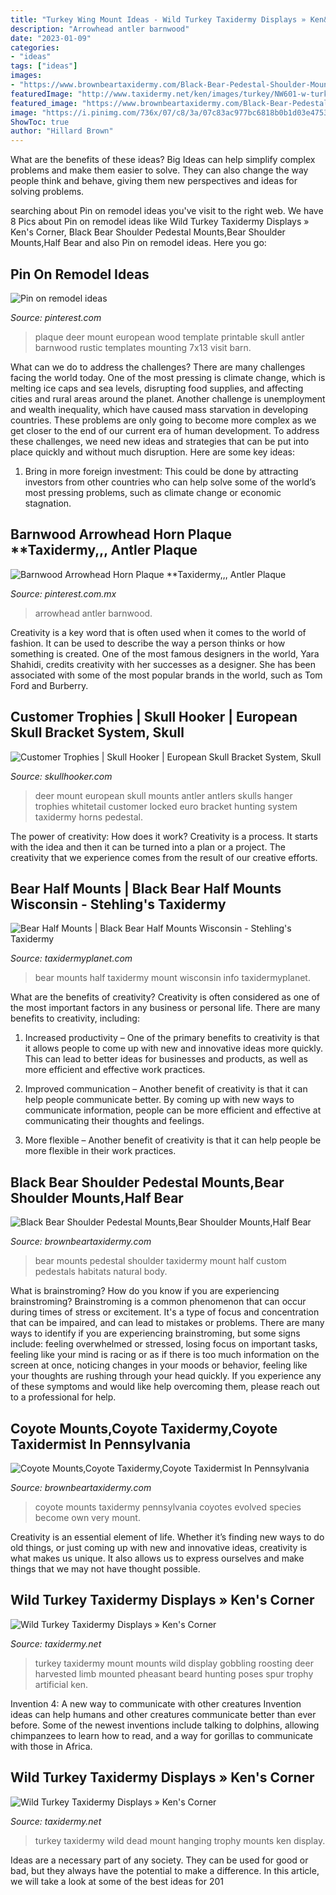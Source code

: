 ```yaml
---
title: "Turkey Wing Mount Ideas - Wild Turkey Taxidermy Displays » Ken&#039;s Corner"
description: "Arrowhead antler barnwood"
date: "2023-01-09"
categories:
- "ideas"
tags: ["ideas"]
images:
- "https://www.brownbeartaxidermy.com/Black-Bear-Pedestal-Shoulder-Mounts/Bear-Taxidermy-Pennsylvania-Shoulder-Mount-Pedestal-Mount-1024.jpg"
featuredImage: "http://www.taxidermy.net/ken/images/turkey/NW601-w-turkey-mount.jpg"
featured_image: "https://www.brownbeartaxidermy.com/Black-Bear-Pedestal-Shoulder-Mounts/Bear-Taxidermy-Pennsylvania-Shoulder-Mount-Pedestal-Mount-1024.jpg"
image: "https://i.pinimg.com/736x/07/c8/3a/07c83ac977bc6818b0b1d03e4753ce59.jpg"
ShowToc: true
author: "Hillard Brown"
---
```



What are the benefits of these ideas?
Big Ideas can help simplify complex problems and make them easier to solve. They can also change the way people think and behave, giving them new perspectives and ideas for solving problems.

	

		
searching about Pin on remodel ideas you've visit to the right web. We have 8 Pics about Pin on remodel ideas like Wild Turkey Taxidermy Displays » Ken&#039;s Corner, Black Bear Shoulder Pedestal Mounts,Bear Shoulder Mounts,Half Bear and also Pin on remodel ideas. Here you go:
		
    
## Pin On Remodel Ideas

<img loading=lazy src="https://i.pinimg.com/736x/07/c8/3a/07c83ac977bc6818b0b1d03e4753ce59.jpg" onerror="this.onerror=null;this.src='https://tse3.mm.bing.net/th?id=OIP.ZYChP1hBrbk0v2WRWx5gDQHaJ4&amp;pid=15.1';" alt="Pin on remodel ideas">

_Source: pinterest.com_

>plaque deer mount european wood template printable skull antler barnwood rustic templates mounting 7x13 visit barn. 

	

What can we do to address the challenges?
There are many challenges facing the world today. One of the most pressing is climate change, which is melting ice caps and sea levels, disrupting food supplies, and affecting cities and rural areas around the planet. Another challenge is unemployment and wealth inequality, which have caused mass starvation in developing countries. 
These problems are only going to become more complex as we get closer to the end of our current era of human development. To address these challenges, we need new ideas and strategies that can be put into place quickly and without much disruption. Here are some key ideas: 

1) Bring in more foreign investment: This could be done by attracting investors from other countries who can help solve some of the world’s most pressing problems, such as climate change or economic stagnation.

    
## Barnwood Arrowhead Horn Plaque **Taxidermy,,, Antler Plaque

<img loading=lazy src="https://i.pinimg.com/736x/b9/e6/55/b9e655f3e812b2a1765c1ce6b6d24b24.jpg" onerror="this.onerror=null;this.src='https://tse1.mm.bing.net/th?id=OIP.Vt_uzp2DwDTuFic5yna6DwHaJ4&amp;pid=15.1';" alt="Barnwood Arrowhead Horn Plaque **Taxidermy,,, Antler Plaque">

_Source: pinterest.com.mx_

>arrowhead antler barnwood. 

	

Creativity is a key word that is often used when it comes to the world of fashion. It can be used to describe the way a person thinks or how something is created. One of the most famous designers in the world, Yara Shahidi, credits creativity with her successes as a designer. She has been associated with some of the most popular brands in the world, such as Tom Ford and Burberry.

    
## Customer Trophies | Skull Hooker | European Skull Bracket System, Skull

<img loading=lazy src="http://www.skullhooker.com/wp-content/gallery/customer-trophies/locked-up.jpeg" onerror="this.onerror=null;this.src='https://tse3.mm.bing.net/th?id=OIP.frtkZv4eEVrUgg4NmUKvyQAAAA&amp;pid=15.1';" alt="Customer Trophies | Skull Hooker | European Skull Bracket System, Skull">

_Source: skullhooker.com_

>deer mount european skull mounts antler antlers skulls hanger trophies whitetail customer locked euro bracket hunting system taxidermy horns pedestal. 

	

The power of creativity: How does it work?
Creativity is a process. It starts with the idea and then it can be turned into a plan or a project. The creativity that we experience comes from the result of our creative efforts.

    
## Bear Half Mounts | Black Bear Half Mounts Wisconsin - Stehling&#039;s Taxidermy

<img loading=lazy src="https://taxidermyplanet.com/wp-content/uploads/2018/05/31960782_2104620029566363_1020176297554345984_n.jpg" onerror="this.onerror=null;this.src='https://tse1.mm.bing.net/th?id=OIP.tO9W-PmNQEcmYchsJsCbLgHaNJ&amp;pid=15.1';" alt="Bear Half Mounts | Black Bear Half Mounts Wisconsin - Stehling&#039;s Taxidermy">

_Source: taxidermyplanet.com_

>bear mounts half taxidermy mount wisconsin info taxidermyplanet. 

	

What are the benefits of creativity?
Creativity is often considered as one of the most important factors in any business or personal life. There are many benefits to creativity, including: 
1. Increased productivity – One of the primary benefits to creativity is that it allows people to come up with new and innovative ideas more quickly. This can lead to better ideas for businesses and products, as well as more efficient and effective work practices.

2. Improved communication – Another benefit of creativity is that it can help people communicate better. By coming up with new ways to communicate information, people can be more efficient and effective at communicating their thoughts and feelings.

3. More flexible – Another benefit of creativity is that it can help people be more flexible in their work practices.

    
## Black Bear Shoulder Pedestal Mounts,Bear Shoulder Mounts,Half Bear

<img loading=lazy src="https://www.brownbeartaxidermy.com/Black-Bear-Pedestal-Shoulder-Mounts/Bear-Taxidermy-Pennsylvania-Shoulder-Mount-Pedestal-Mount-1024.jpg" onerror="this.onerror=null;this.src='https://tse1.mm.bing.net/th?id=OIP.SZP4l5JaHt47fre84nJTHwHaJ3&amp;pid=15.1';" alt="Black Bear Shoulder Pedestal Mounts,Bear Shoulder Mounts,Half Bear">

_Source: brownbeartaxidermy.com_

>bear mounts pedestal shoulder taxidermy mount half custom pedestals habitats natural body. 

	

What is brainstroming?
How do you know if you are experiencing brainstroming? Brainstroming is a common phenomenon that can occur during times of stress or excitement. It's a type of focus and concentration that can be impaired, and can lead to mistakes or problems. There are many ways to identify if you are experiencing brainstroming, but some signs include: feeling overwhelmed or stressed, losing focus on important tasks, feeling like your mind is racing or as if there is too much information on the screen at once, noticing changes in your moods or behavior, feeling like your thoughts are rushing through your head quickly. If you experience any of these symptoms and would like help overcoming them, please reach out to a professional for help.

    
## Coyote Mounts,Coyote Taxidermy,Coyote Taxidermist In Pennsylvania

<img loading=lazy src="http://www.brownbeartaxidermy.com/Coyote-Taxidermy-Mounts/Coyote-Taxidermy-Mounts-Pennsylvania.jpg" onerror="this.onerror=null;this.src='https://tse3.mm.bing.net/th?id=OIP.aVymcbkze4tFk0MrtLACFQHaJ4&amp;pid=15.1';" alt="Coyote Mounts,Coyote Taxidermy,Coyote Taxidermist In Pennsylvania">

_Source: brownbeartaxidermy.com_

>coyote mounts taxidermy pennsylvania coyotes evolved species become own very mount. 

	

Creativity is an essential element of life. Whether it’s finding new ways to do old things, or just coming up with new and innovative ideas, creativity is what makes us unique. It also allows us to express ourselves and make things that we may not have thought possible.

    
## Wild Turkey Taxidermy Displays » Ken&#039;s Corner

<img loading=lazy src="http://www.taxidermy.net/ken/images/turkey/NW42-w-turkey-mount.jpg" onerror="this.onerror=null;this.src='https://tse2.mm.bing.net/th?id=OIP.5pwr55IzPRUl2gDEO3ucugHaIx&amp;pid=15.1';" alt="Wild Turkey Taxidermy Displays » Ken&#039;s Corner">

_Source: taxidermy.net_

>turkey taxidermy mount mounts wild display gobbling roosting deer harvested limb mounted pheasant beard hunting poses spur trophy artificial ken. 

	

Invention 4: A new way to communicate with other creatures
Invention ideas can help humans and other creatures communicate better than ever before. Some of the newest inventions include talking to dolphins, allowing chimpanzees to learn how to read, and a way for gorillas to communicate with those in Africa.

    
## Wild Turkey Taxidermy Displays » Ken&#039;s Corner

<img loading=lazy src="http://www.taxidermy.net/ken/images/turkey/NW601-w-turkey-mount.jpg" onerror="this.onerror=null;this.src='https://tse3.mm.bing.net/th?id=OIP.qMVd_Zjnw7pY_zzVMJFnigHaJs&amp;pid=15.1';" alt="Wild Turkey Taxidermy Displays » Ken&#039;s Corner">

_Source: taxidermy.net_

>turkey taxidermy wild dead mount hanging trophy mounts ken display. 

	

Ideas are a necessary part of any society. They can be used for good or bad, but they always have the potential to make a difference. In this article, we will take a look at some of the best ideas for 201
